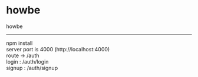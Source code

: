 # howbe
howbe
<hr>
npm install<br>
server port is 4000 (http://localhost:4000)<br>
route -> /auth<br>
  login : /auth/login<br>
  signup : /auth/signup<br>